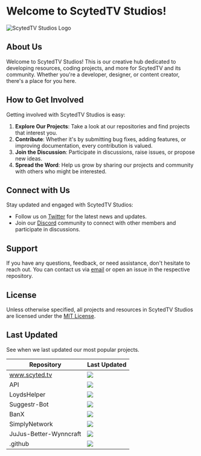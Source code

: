 # Welcome to ScytedTV Studios!

![ScytedTV Studios Logo](https://www.scyted.tv/assets/images/meta.jpg)

## About Us

Welcome to ScytedTV Studios! This is our creative hub dedicated to developing resources, coding projects, and more for ScytedTV and its community. Whether you're a developer, designer, or content creator, there's a place for you here.

## How to Get Involved

Getting involved with ScytedTV Studios is easy:

1. **Explore Our Projects**: Take a look at our repositories and find projects that interest you.
2. **Contribute**: Whether it's by submitting bug fixes, adding features, or improving documentation, every contribution is valued.
3. **Join the Discussion**: Participate in discussions, raise issues, or propose new ideas.
4. **Spread the Word**: Help us grow by sharing our projects and community with others who might be interested.

## Connect with Us

Stay updated and engaged with ScytedTV Studios:

- Follow us on [Twitter](https://twitter.com/ScytedTV) for the latest news and updates.
- Join our [Discord](http://discord.scyted.tv/) community to connect with other members and participate in discussions.

## Support

If you have any questions, feedback, or need assistance, don't hesitate to reach out. You can contact us via [email](mailto:support@scyted.tv) or open an issue in the respective repository.

## License

Unless otherwise specified, all projects and resources in ScytedTV Studios are licensed under the [MIT License](LICENSE).

## Last Updated
See when we last updated our most popular projects.

| Repository             | Last Updated      |
| ---------------------- | ----------------- |
| www.scyted.tv          | [![][wwwi]][wwwl] |
| API                    | [![][apii]][apil] |
| LoydsHelper            | [![][lhi]][lhl]   |
| Suggestr-Bot           | [![][sbi]][sbl]   |
| BanX                   | [![][bxi]][bxl]   |
| SimplyNetwork          | [![][sni]][snl]   |
| JuJus-Better-Wynncraft | [![][jbwi]][jbwl] |
| .github                | [![][ghi]][ghl]   |

[wwwi]: https://img.shields.io/github/last-commit/ScytedTV-Studios/www.scyted.tv?label
[wwwl]: https://github.com/ScytedTV-Studios/www.scyted.tv
[apii]: https://img.shields.io/github/last-commit/ScytedTV-Studios/API?label
[apil]: https://github.com/ScytedTV-Studios/API
[lhi]: https://img.shields.io/github/last-commit/ScytedTV-Studios/LoydsHelper?label
[lhl]: https://github.com/ScytedTV-Studios/LoydsHelper
[sbi]: https://img.shields.io/github/last-commit/ScytedTV-Studios/Suggestr-Bot?label
[sbl]: https://github.com/ScytedTV-Studios/Suggestr-Bot
[bxi]: https://img.shields.io/github/last-commit/ScytedTV-Studios/BanX?label
[bxl]: https://github.com/ScytedTV-Studios/BanX
[sni]: https://img.shields.io/github/last-commit/ScytedTV-Studios/SimplyNetwork?label
[snl]: https://github.com/ScytedTV-Studios/SimplyNetwork
[jbwi]: https://img.shields.io/github/last-commit/ScytedTV-Studios/JuJus-Better-Wynncraft?label
[jbwl]: https://github.com/ScytedTV-Studios/JuJus-Better-Wynncraft
[ghi]: https://img.shields.io/github/last-commit/ScytedTV-Studios/.github?label
[ghl]: https://github.com/ScytedTV-Studios/.github
